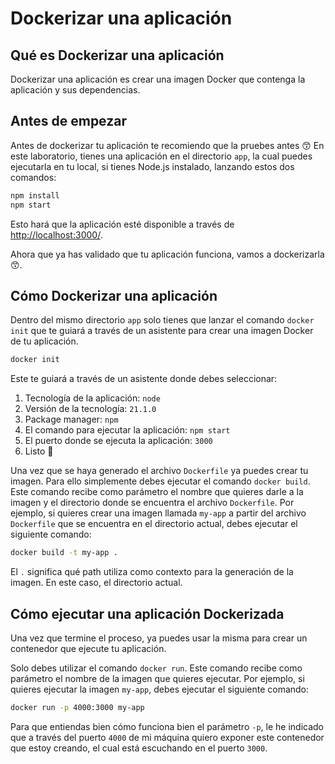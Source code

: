 # Dockerizar una aplicación

## Qué es Dockerizar una aplicación

Dockerizar una aplicación es crear una imagen Docker que contenga la aplicación y sus dependencias.

## Antes de empezar

Antes de dockerizar tu aplicación te recomiendo que la pruebes antes 😙 En este laboratorio, tienes una aplicación en el directorio `app`, la cual puedes ejecutarla en tu local, si tienes Node.js instalado, lanzando estos dos comandos:

```bash
npm install
npm start
```
Esto hará que la aplicación esté disponible a través de [http://localhost:3000/](http://localhost:3000/).

Ahora que ya has validado que tu aplicación funciona, vamos a dockerizarla 😙.

## Cómo Dockerizar una aplicación

Dentro del mismo directorio `app` solo tienes que lanzar el comando `docker init` que te guiará a través de un asistente para crear una imagen Docker de tu aplicación.

```bash
docker init
```
Este te guiará a través de un asistente donde debes seleccionar:

1. Tecnología de la aplicación: `node`
2. Versión de la tecnología: `21.1.0`
3. Package manager: `npm`
4. El comando para ejecutar la aplicación: `npm start`
5. El puerto donde se ejecuta la aplicación: `3000`
6. Listo 🎉

Una vez que se haya generado el archivo `Dockerfile` ya puedes crear tu imagen. Para ello simplemente debes ejecutar el comando `docker build`. Este comando recibe como parámetro el nombre que quieres darle a la imagen y el directorio donde se encuentra el archivo `Dockerfile`. Por ejemplo, si quieres crear una imagen llamada `my-app` a partir del archivo `Dockerfile` que se encuentra en el directorio actual, debes ejecutar el siguiente comando:

```bash
docker build -t my-app .
```

El `.` significa qué path utiliza como contexto para la generación de la imagen. En este caso, el directorio actual.

## Cómo ejecutar una aplicación Dockerizada

Una vez que termine el proceso, ya puedes usar la misma para crear un contenedor que ejecute tu aplicación.

Solo debes utilizar el comando `docker run`. Este comando recibe como parámetro el nombre de la imagen que quieres ejecutar. Por ejemplo, si quieres ejecutar la imagen `my-app`, debes ejecutar el siguiente comando:

```bash
docker run -p 4000:3000 my-app 
```
Para que entiendas bien cómo funciona bien el parámetro `-p`, le he indicado que a través del puerto `4000` de mi máquina quiero exponer este contenedor que estoy creando, el cual está escuchando en el puerto `3000`.